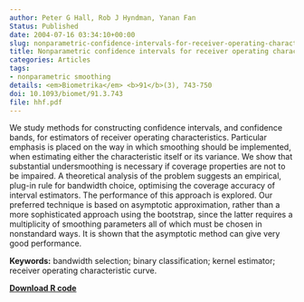 ```yaml
---
author: Peter G Hall, Rob J Hyndman, Yanan Fan
Status: Published
date: 2004-07-16 03:34:10+00:00
slug: nonparametric-confidence-intervals-for-receiver-operating-characteristic-curves
title: Nonparametric confidence intervals for receiver operating characteristic curves
categories: Articles
tags:
- nonparametric smoothing
details: <em>Biometrika</em> <b>91</b>(3), 743-750
doi: 10.1093/biomet/91.3.743
file: hhf.pdf
---
```


We study methods for constructing confidence intervals, and confidence bands, for estimators of receiver operating characteristics. Particular emphasis is placed on the way in which smoothing should be implemented, when estimating either the characteristic itself or its variance. We show that substantial undersmoothing is necessary if coverage properties are not to be impaired. A theoretical analysis of the problem suggests an empirical, plug-in rule for bandwidth choice, optimising the coverage accuracy of interval estimators. The performance of this approach is explored. Our preferred technique is based on asymptotic approximation, rather than a more sophisticated approach using the bootstrap, since the latter requires a multiplicity of smoothing parameters all of which must be chosen in nonstandard ways. It is shown that the asymptotic method can give very good performance.

**Keywords:** bandwidth selection; binary classification; kernel estimator; receiver operating characteristic curve.

[**Download R code**](http://robjhyndman.com/Rfiles/ROC.R)

